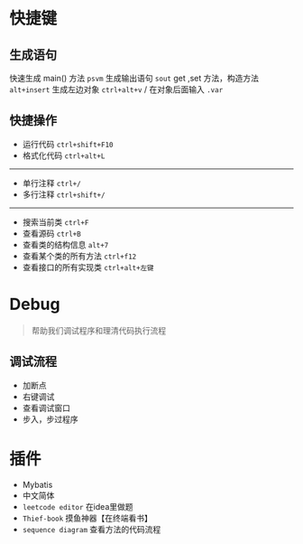 # 快捷键
## 生成语句
快速生成 main() 方法   `psvm`
生成输出语句   `sout`
get ,set 方法，构造方法   `alt+insert`
生成左边对象   `ctrl+alt+v` / 在对象后面输入 `.var`

## 快捷操作
- 运行代码   `ctrl+shift+F10`
- 格式化代码   `ctrl+alt+L`
---
- 单行注释   `ctrl+/`
- 多行注释   `ctrl+shift+/`
---
- 搜索当前类 `ctrl+F`
- 查看源码   `ctrl+B`
- 查看类的结构信息   `alt+7`
- 查看某个类的所有方法 `ctrl+f12`
- 查看接口的所有实现类 `ctrl+alt+左键`

# Debug
>帮助我们调试程序和理清代码执行流程

## 调试流程
- 加断点
- 右键调试
- 查看调试窗口
- 步入，步过程序

# 插件
- Mybatis
- 中文简体
- `leetcode editor` 在idea里做题
- `Thief-book` 摸鱼神器【在终端看书】
- `sequence diagram` 查看方法的代码流程















